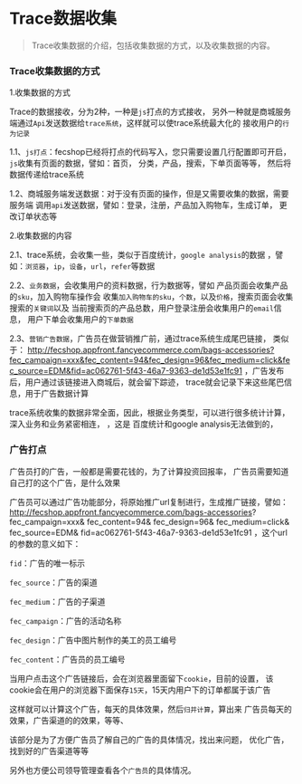 Trace数据收集
=================


> Trace收集数据的介绍，包括收集数据的方式，以及收集数据的内容。


### Trace收集数据的方式

1.收集数据的方式

Trace的数据接收，分为2种，一种是`js`打点的方式接收，
另外一种就是商城服务端通过`Api`发送数据给`trace系统`，这样就可以使trace系统最大化的
接收用户的`行为记录`

1.1、`js打点`：fecshop已经将打点的代码写入，您只需要设置几行配置即可开启，
`js`收集有页面的数据，譬如：首页， 分类，产品，搜索，下单页面等等，
然后将数据传递给trace系统

1.2、商城服务端发送数据：对于没有页面的操作，但是又需要收集的数据，需要服务端
调用`api`发送数据，譬如：登录，注册，产品加入购物车，生成订单，
更改订单状态等

2.收集数据的内容

2.1、trace系统，会收集一些，类似于百度统计，`google analysis`的数据
，譬如：`浏览器`，`ip`，`设备`，`url`，`refer`等数据

2.2、`业务数据`，会收集用户的资料数据，行为数据等，譬如
产品页面会收集产品的`sku`，加入购物车操作会
收集`加入购物车的sku`，`个数`，以及`价格`，搜索页面会收集搜索的`关键词`以及
当前搜索页的产品总数，用户登录注册会收集用户的`email`信息，
用户下单会收集用户的`下单数据`

2.3、`营销广告数据`，广告员在做营销推广前，通过trace系统生成尾巴链接，
类似于：
http://fecshop.appfront.fancyecommerce.com/bags-accessories?fec_campaign=xxx&fec_content=94&fec_design=96&fec_medium=click&fec_source=EDM&fid=ac062761-5f43-46a7-9363-de1d53e1fc91
，广告发布后，用户通过该链接进入商城后，就会留下踪迹，
trace就会记录下来这些尾巴信息，用于广告数据计算

trace系统收集的数据非常全面，因此，根据业务类型，可以进行很多统计计算，
深入业务和业务紧密相连，
，这是 百度统计和google analysis无法做到的，


### 广告打点

广告员打的广告，一般都是需要花钱的，为了计算投资回报率，
广告员需要知道自己打的这个广告，是什么效果

广告员可以通过广告功能部分，将原始推广url复制进行，生成推广链接，譬如：
http://fecshop.appfront.fancyecommerce.com/bags-accessories?
fec_campaign=xxx&
fec_content=94&
fec_design=96&
fec_medium=click&
fec_source=EDM&
fid=ac062761-5f43-46a7-9363-de1d53e1fc91
，这个url的参数的意义如下：

`fid`：广告的唯一标示

`fec_source`：广告的渠道

`fec_medium`：广告的子渠道

`fec_campaign`：广告的活动名称

`fec_design`：广告中图片制作的美工的员工编号

`fec_content`：广告员的员工编号

当用户点击这个广告链接后，会在浏览器里面留下`cookie`，目前的设置，
该cookie会在用户的浏览器下面保存`15天`，15天内用户下的订单都属于该广告

这样就可以计算这个广告，每天的具体效果，然后`归并计算`，算出来
广告员每天的效果，广告渠道的的效果，等等、

该部分是为了方便广告员了解自己的广告的具体情况，找出来问题，
优化广告，找到好的广告渠道等等

另外也方便公司领导管理查看各个`广告员`的具体情况。







